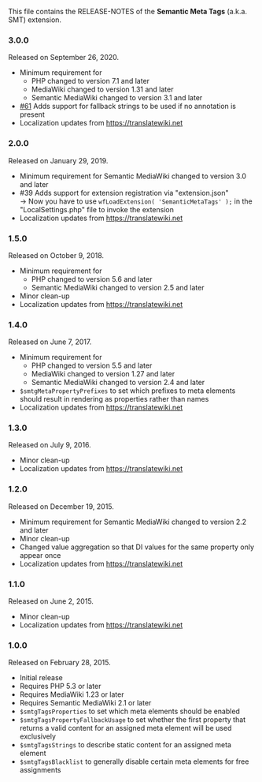 This file contains the RELEASE-NOTES of the **Semantic Meta Tags** (a.k.a. SMT) extension.

### 3.0.0

Released on September 26, 2020.

* Minimum requirement for
  * PHP changed to version 7.1 and later
  * MediaWiki changed to version 1.31 and later
  * Semantic MediaWiki changed to version 3.1 and later
* [#61](https://github.com/SemanticMediaWiki/SemanticMetaTags/issues/61) Adds support for fallback strings to be used if no annotation is present
* Localization updates from https://translatewiki.net

### 2.0.0

Released on January 29, 2019.

* Minimum requirement for Semantic MediaWiki changed to version 3.0 and later
* #39 Adds support for extension registration via "extension.json"  
  → Now you have to use `wfLoadExtension( 'SemanticMetaTags' );` in the "LocalSettings.php" file to invoke the extension
* Localization updates from https://translatewiki.net

### 1.5.0

Released on October 9, 2018.

* Minimum requirement for
  * PHP changed to version 5.6 and later
  * Semantic MediaWiki changed to version 2.5 and later
* Minor clean-up
* Localization updates from https://translatewiki.net

### 1.4.0

Released on June 7, 2017.

* Minimum requirement for
  * PHP changed to version 5.5 and later
  * MediaWiki changed to version 1.27 and later
  * Semantic MediaWiki changed to version 2.4 and later
* `$smtgMetaPropertyPrefixes` to set which prefixes to meta elements should result in rendering as properties rather than names
* Localization updates from https://translatewiki.net

### 1.3.0

Released on July 9, 2016.

* Minor clean-up
* Localization updates from https://translatewiki.net

### 1.2.0

Released on December 19, 2015.

* Minimum requirement for Semantic MediaWiki changed to version 2.2 and later
* Minor clean-up
* Changed value aggregation so that DI values for the same property only appear once
* Localization updates from https://translatewiki.net

### 1.1.0

Released on June 2, 2015.

* Minor clean-up
* Localization updates from https://translatewiki.net

### 1.0.0

Released on February 28, 2015.

* Initial release
* Requires PHP 5.3 or later
* Requires MediaWiki 1.23 or later
* Requires Semantic MediaWiki 2.1 or later
* `$smtgTagsProperties` to set which meta elements should be enabled
* `$smtgTagsPropertyFallbackUsage` to set whether the first property that returns
   a valid content for an assigned meta element will be used exclusively
* `$smtgTagsStrings` to describe static content for an assigned meta element
* `$smtgTagsBlacklist` to generally disable certain meta elements for free assignments
